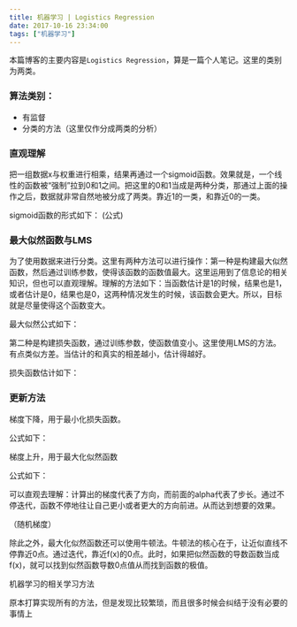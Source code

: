 ```yaml
---
title: 机器学习 | Logistics Regression
date: 2017-10-16 23:34:00
tags: ["机器学习"]
---
```


本篇博客的主要内容是`Logistics Regression`，算是一篇个人笔记。这里的类别为两类。

### 算法类别：
* 有监督
* 分类的方法（这里仅作分成两类的分析）

### 直观理解
把一组数据x与权重进行相乘，结果再通过一个sigmoid函数。效果就是，一个线性的函数被“强制”拉到0和1之间。把这里的0和1当成是两种分类，那通过上面的操作之后，数据就非常自然地被分成了两类。靠近1的一类，和靠近0的一类。

sigmoid函数的形式如下：
(公式)

### 最大似然函数与LMS
为了使用数据来进行分类。这里有两种方法可以进行操作：第一种是构建最大似然函数，然后通过训练参数，使得该函数的函数值最大。这里运用到了信息论的相关知识，但也可以直观理解。理解的方法如下：当函数估计是1的时候，结果也是1，或者估计是0，结果也是0，这两种情况发生的时候，该函数会更大。所以，目标就是尽量使得这个函数变大。

最大似然公式如下：

第二种是构建损失函数，通过训练参数，使函数值变小。这里使用LMS的方法。有点类似方差。当估计的和真实的相差越小，估计得越好。

损失函数估计如下：


### 更新方法
梯度下降，用于最小化损失函数。

公式如下：

梯度上升，用于最大化似然函数

公式如下：

可以直观去理解：计算出的梯度代表了方向，而前面的alpha代表了步长。通过不停迭代，函数不停地往让自己更小或者更大的方向前进。从而达到想要的效果。

（随机梯度）

除此之外，最大化似然函数还可以使用牛顿法。牛顿法的核心在于，让近似直线不停靠近0点。通过迭代，靠近f(x)的0点。此时，如果把似然函数的导数函数当成f(x)，就可以找到似然函数导数0点值从而找到函数的极值。





机器学习的相关学习方法

原本打算实现所有的方法，但是发现比较繁琐，而且很多时候会纠结于没有必要的事情上
